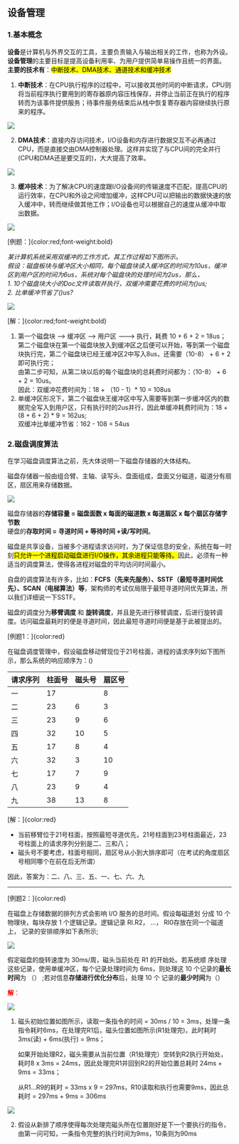 ## 设备管理

### 1.基本概念

**设备**是计算机与外界交互的工具，主要负责输入与输出相关的工作，也称为外设。<br/>
**设备管理**的主要目标是提高设备利用率、为用户提供简单易操作且统一的界面。<br/>**主要的技术有**：<mark>中断技术、DMA技术、通道技术和缓冲技术</mark>

1. **中断技术**：在CPU执行程序的过程中，可以接收其他时间的中断请求，CPU则将当前程序执行要用到的寄存器原内容压栈保存，并停止当前正在执行的程序转而为该事件提供服务；待事件服务结束后从栈中恢复寄存器内容继续执行原来的程序。

<img src="/assets/imgs/architect/os/device/中断技术.png">

2. **DMA技术**：直接内存访问技术，I/O设备和内存进行数据交互不必再通过CPU，而是直接交由DMA控制器处理。这样并实现了与CPU间的完全并行(CPU和DMA还是要交互的)，大大提高了效率。

<img src="/assets/imgs/architect/os/device/DMA.png">

3. **缓冲技术**：为了解决CPU的速度跟I/O设备间的传输速度不匹配，提高CPU的运行效率，在CPU和外设之间增加缓冲，这样CPU可以把输出的数据快速的放入缓冲中，转而继续做其他工作；I/O设备也可以根据自己的速度从缓冲中取出数据。

<img src="/assets/imgs/architect/os/device/缓冲技术.png">

[例题：]{color:red;font-weight:bold}<p>
*某计算机系统采用双缓冲的工作方式，其工作过程如下图所示。<br/>假设：磁盘板块与缓冲区大小相同，每个磁盘块读入缓冲区的时间为10us，缓冲区到用户区的时间为6us，系统对每个磁盘块的处理时间为2us，那么，<br/>1. 10个磁盘块大小的Doc文件读取并执行，双缓冲需要花费的时间为()us;<br/>2. 比单缓冲节省了()us?*

<img src="/assets/imgs/architect/os/device/双缓冲.png">

[解：]{color:red;font-weight:bold}
1. 第一个磁盘块 --> 缓冲区 --> 用户区 ---> 执行，耗费 10 + 6 + 2 = 18us；<br/>第二个磁盘块在第一个磁盘块放入到缓冲区之后便可以开始，等到第一个磁盘块执行完，第二个磁盘块已经王缓冲区2中写入8us，还需要（10-8） + 6 + 2即可执行完；<br/>由第二步可知，从第二块以后的每个磁盘块的总耗费时间都为：（10-8） + 6 + 2 = 10us。<br/>因此：双缓冲花费时间为：18 + （10 - 1）* 10 = 108us
2. 单缓冲区形况下，第二个磁盘块王缓冲区中写入需要等到第一步缓冲区内的数据完全写入到用户区，只有执行时的2us并行，因此单缓冲耗费时间为：18 + (8 + 6 + 2) * 9 = 162us;<br/>双缓冲比单缓冲节省：162 - 108 = 54us

### 2.磁盘调度算法

在学习磁盘调度算法之前，先大体说明一下磁盘存储器的大体结构。

磁盘存储器一般由组合臂、主轴、读写头、盘面组成，盘面又分磁道，磁道分有扇区，扇区用来存储数据。

<img src="/assets/imgs/architect/os/device/磁盘结构.png">

磁盘存储器的**存储容量 = 磁盘面数 x 每面的磁道数 x 每道扇区 x 每个扇区存储字节数**<br/>硬盘的**存取时间 = 寻道时间 + 等待时间 +读/写时间**。

磁盘是共享设备，当被多个进程请求访问时，为了保证信息的安全，系统在每一时刻<mark>只允许一个进程启动磁盘进行I/O操作，其余进程只能等待。</mark>因此，必须有一种适当的调度算法，使得各进程对磁盘的平均访问时间最小。

自盘的调度算法有许多，比如：**FCFS（先来先服务）、SSTF（最短寻道时间优先）、SCAN（电梯算法）等**，架构师的考试仅局限于最短寻道时间优先算法，所以我们详细说一下SSTF。

磁盘的调度分为**移臂调度** 和 **旋转调度**，并且是先进行移臂调度，后进行旋转调度。访问磁盘最耗时的便是寻道时间，因此最短寻道时间便是基于此被提出的。

[例题1：]{color:red}<p>在磁盘调度管理中，假设磁盘移动臂现位于21号柱面，进程的请求序列如下图所示，那么系统的响应顺序为：()

|请求序列|柱面号|磁头号|扇区号|
|-|-|-|-|
|一|17||8|9|
|二|23|6|3|
|三|23|9|6|
|四|32|10|5|
|五|17|8|4|
|六|32|3|10|
|七|17|7|9|
|八|23|9|4|
|九|38|13|8|

[解：]{color:red}
* 当前移臂位于21号柱面，按照最短寻道优先，21号柱面到23号柱面最近，23号柱面上的请求序列分别是二、三和八；
* 磁头号不要考虑，柱面号相同，扇区号从小到大排序即可（在考试的角度扇区号相同哪个在前在后无所谓）

因此，答案为：二、八、三、五、一、七、六、九

---

[例题2：]{color:red}<p>
在磁盘上存储数据的排列方式会影响 I/O 服务的总时间。假设每磁道划 分成 10 个物理块，每块存放 1 个逻辑记录。逻辑记录 RI.R2， ...， RI0存放在同一个磁道上， 记录的安排顺序如下表所示;

<img src="/assets/imgs/architect/os/device/磁盘存储题-1.jpg">

假定磁盘的旋转速度为 30ms/周，磁头当前处在 R1 的开始处。若系统顺 序处理这些记录，使用单缓冲区，每个记录处理时间为 6ms，则处理这 10 个记录的**最长时间**为 （） ;若对信息**存储进行优化分布**后，处理 10 个 记录的**最少时间**为（）

<span style="color:red">**解**：</span> 

<img src="/assets/imgs/architect/os/device/磁盘存储题-2.png">

1. 磁头初始位置如图所示，读取一条指令的时间 = 30ms / 10 = 3ms，处理一条指令耗时6ms，在处理完R1后，磁头位置如图所示(R1处理完)，此时耗时3ms(读) + 6ms(执行) = 9ms；

   如果开始处理R2，磁头需要从当前位置（R1处理完）空转到R2执行开始处，耗时8 x 3ms = 24ms，因此处理完R1并回到R2的开始位置总耗时 24ms + 9ms = 33ms；

   从R1...R9的耗时 = 33ms x 9 = 297ms，R10读取和执行也需要9ms，因此总耗时 = 297ms + 9ms = 306ms

<img src="/assets/imgs/architect/os/device/磁盘存储题-3.png">

2. 假设从新排了顺序使得每次处理完磁头所在位置刚好是下一个要执行的指令，由第一问可知，一条指令完整的执行时间为9ms，10条则为90ms